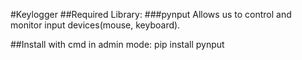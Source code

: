 #Keylogger
##Required Library:
###pynput
Allows us to control and monitor input devices(mouse, keyboard).

##Install with cmd in admin mode:
pip install pynput
